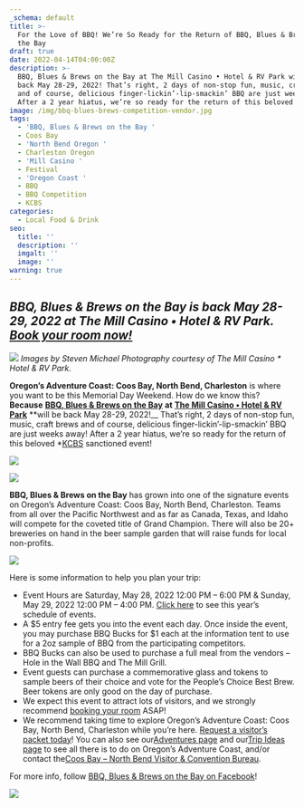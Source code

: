 ```yaml
---
_schema: default
title: >-
  For the Love of BBQ! We’re So Ready for the Return of BBQ, Blues & Brews on
  the Bay 
draft: true
date: 2022-04-14T04:00:00Z
description: >-
  BBQ, Blues & Brews on the Bay at The Mill Casino • Hotel & RV Park will be
  back May 28-29, 2022! That’s right, 2 days of non-stop fun, music, craft brews
  and of course, delicious finger-lickin’-lip-smackin’ BBQ are just weeks away!
  After a 2 year hiatus, we’re so ready for the return of this beloved event!
image: /img/bbq-blues-brews-competition-vendor.jpg
tags:
  - 'BBQ, Blues & Brews on the Bay '
  - Coos Bay
  - 'North Bend Oregon '
  - Charleston Oregon
  - 'Mill Casino '
  - Festival
  - 'Oregon Coast '
  - BBQ
  - BBQ Competition
  - KCBS
categories:
  - Local Food & Drink
seo:
  title: ''
  description: ''
  imgalt: ''
  image: ''
warning: true
---
```

## *BBQ, Blues & Brews on the Bay is back May 28-29, 2022 at The Mill Casino • Hotel & RV Park.* [*Book your room now!*](https://oregonsadventurecoast.com/lodging/)

![](/img/bbq-blues-brews-logo-695px.jpg) *Images by Steven Michael Photography courtesy of The Mill Casino \* Hotel & RV Park.*

**Oregon’s Adventure Coast: Coos Bay, North Bend, Charleston** is where you want to be this Memorial Day Weekend. How do we know this? **Because** [**BBQ, Blues & Brews on the Bay**](https://www.oregonsadventurecoast.com/event/annual-bbq-blues-brews-on-the-bay/) **at** [**The Mill Casino • Hotel & RV Park**](https://www.kokwelresorts.com/coos-bay/) \*\*will be back May 28-29, 2022!\_\_ That’s right, 2 days of non-stop fun, music, craft brews and of course, delicious finger-lickin’-lip-smackin’ BBQ are just weeks away! After a 2 year hiatus, we’re so ready for the return of this beloved \*[KCBS](http://www.kcbs.us/) sanctioned event!

![](/img/bbq-blues-brews-millcasino.jpg)

![](/img/bbq-blues-brews-by-the-bay.jpg)

**BBQ, Blues & Brews on the Bay** has grown into one of the signature events on Oregon’s Adventure Coast: Coos Bay, North Bend, Charleston. Teams from all over the Pacific Northwest and as far as Canada, Texas, and Idaho will compete for the coveted title of Grand Champion. There will also be 20+ breweries on hand in the beer sample garden that will raise funds for local non-profits.

![](/img/1705_bbq_stevenmichael_rogue_4901.jpg)

Here is some information to help you plan your trip:

* Event Hours are Saturday, May 28, 2022 12:00 PM – 6:00 PM & Sunday, May 29, 2022 12:00 PM – 4:00 PM. [Click here](https://www.oregonsadventurecoast.com/event/annual-bbq-blues-brews-on-the-bay/) to see this year’s schedule of events.
* A $5 entry fee gets you into the event each day. Once inside the event, you may purchase BBQ Bucks for $1 each at the information tent to use for a 2oz sample of BBQ from the participating competitors.
* BBQ Bucks can also be used to purchase a full meal from the vendors – Hole in the Wall BBQ and The Mill Grill.
* Event guests can purchase a commemorative glass and tokens to sample beers of their choice and vote for the People’s Choice Best Brew. Beer tokens are only good on the day of purchase.
* We expect this event to attract lots of visitors, and we strongly recommend [booking your room](https://oregonsadventurecoast.com/lodging/) ASAP!
* We recommend taking time to explore Oregon’s Adventure Coast: Coos Bay, North Bend, Charleston while you’re here. [Request a visitor’s packet today](https://www.oregonsadventurecoast.com/contact/#contactform)! You can also see our[Adventures page](https://www.oregonsadventurecoast.com/adventures) and our[Trip Ideas page](https://www.oregonsadventurecoast.com/tripideas) to see all there is to do on Oregon’s Adventure Coast, and/or contact the[Coos Bay – North Bend Visitor & Convention Bureau](https://www.oregonsadventurecoast.com/contact/).

For more info, follow [BBQ, Blues & Brews on the Bay on Facebook](https://www.facebook.com/BbqBluesBrewsOnTheBay/)!

![](/img/bbq-blues-brewsbythebay.jpg)